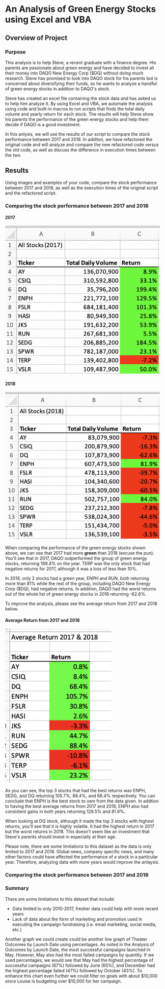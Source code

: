 # An Analysis of Green Energy Stocks using Excel and VBA

## Overview of Project

### Purpose

This analysis is to help Steve, a recent graduate with a finance degree. His parents are passionate about green energy and have decided to invest all their money into DAQO New Energy Corp ($DQ) without doing much research. Steve has promised to look into DAQO stock for his parents but is concerned about diversifying their funds, so he wants to analyze a handful of green energy stocks in addition to DAQO's stock.

Steve has created an excel file containing the stock data and has asked us to help him analyze it. By using Excel and VBA, we automate the analysis using code and built-in macros to run scripts that finds the total daily volume and yearly return for each stock. The results will help Steve show his parents the performance of the green energy stocks and help them decide if DAQO is a good investment. 

In this anlysis, we will use the results of our script to compare the stock performance between 2017 and 2018. In additon, we have refactored the original code and will analyze and compare the new refactored code versus the old code, as well as discuss the difference in execution times between the two.

## Results

Using images and examples of your code, compare the stock performance between 2017 and 2018, as well as the execution times of the original script and the refactored script.

### Comparing the stock performance between 2017 and 2018

#### 2017

![VBA_Challenge_2017_results.png](https://github.com/alexhuynh0530/stock-analysis/blob/main/Resources/VBA_Challenge_2017_results.png)

#### 2018

![VBA_Challenge_2018_results.png](https://github.com/alexhuynh0530/stock-analysis/blob/main/Resources/VBA_Challenge_2018_results.png)

When comparing the performance of the green energy stocks shown above, we can see that 2017 had more **green** than 2018 (excuse the pun). You'll see that in 2017, DAQO outperformed the group of green energy stocks, returning 199.4% on the year. TERP was the only stock that had negative returns for 2017, although it was a loss of less than 10%.

In 2018, only 2 stocks had a green year, ENPH and RUN, both returning more than 81% while the rest of the group, including DAQO New Energy Corp ($DQ), had negative returns. In addition, DAQO had the worst returns out of the whole list of green energy stocks in 2018 returning -62.6%. 

To improve the analysis, please see the average return from 2017 and 2018 below.

#### Average Return from 2017 and 2018

![VBA_Challenge_avg_return.png](https://github.com/alexhuynh0530/stock-analysis/blob/main/Resources/VBA_Challenge_avg_return.png)

As you can see, the top 3 stocks that had the best returns was ENPH, SEDG, and DQ returning 105.7%, 88.4%, and 68.4% respectively. You can conclude that ENPH is the best stock to own from the data given. In addtion to having the best average returns from 2017 and 2018, ENPH also had consistent gains in both years returning 129.5% and 81.9%. 

When looking at DQ stock, although it made the top 3 stocks with highest returns, you'll see that it is highly volatile. It had the highest return in 2017 but the worst returns in 2018. This doesn't seem like an investment that Steve's parents should invest in especially at their age.

Please note, there are some limitations to this dataset as the data is only limited to 2017 and 2018. Global news, company specific news, and many other factors could have affected the performance of a stock in a particular year. Therefore, analyzing data with more years would improve the anlaysis.

### Comparing the stock performance between 2017 and 2018

### Summary

There are some limitations to this dataset that include:

- Data limited to only 2010-2017, fresher data could help with more recent years
- Lack of data about the form of marketing and promotion used in executing the campaign fundraising (i.e. email marketing, social media, etc.)

Another graph we could create could be another line graph of Theater Outcomes by Launch Date using percentages. As noted in the Analysis of Outcomes by Launch Date, the most successful campaigns launched in May. However, May also had the most failed campaigns by quantity. If we used percentages, we would see that May had the highest percentage of successful campaigns (67%) followed by June (65%), and December had the highest percentage failed (47%) followed by October (43%). To enhance this chart even further we could filter on goals with about $10,000 since Louise is budgeting over $10,000 for her campaign.
